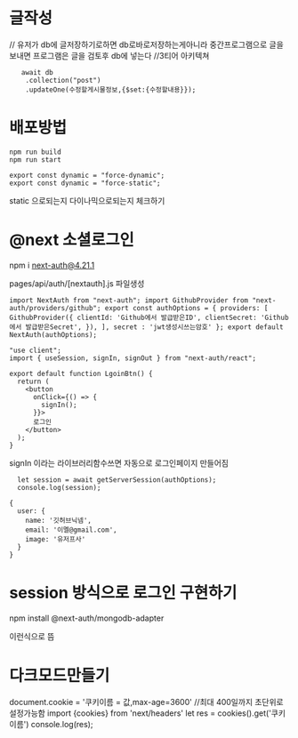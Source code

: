 # 글작성

// 유저가 db에 글저장하기로하면 db로바로저장하는게아니라 중간프로그램으로 글을보내면 프로그램은 글을 검토후 db에 넣는다
//3티어 아키텍쳐

```
   await db
    .collection("post")
    .updateOne(수정할게시물정보,{$set:{수정할내용}});
```

# 배포방법

```
npm run build
npm run start
```

```
export const dynamic = "force-dynamic";
export const dynamic = "force-static";
```

static 으로되는지 다이나믹으로되는지 체크하기

# @next 소셜로그인

npm i next-auth@4.21.1

pages/api/auth/[nextauth].js 파일생성

```
import NextAuth from "next-auth"; import GithubProvider from "next-auth/providers/github"; export const authOptions = { providers: [ GithubProvider({ clientId: 'Github에서 발급받은ID', clientSecret: 'Github에서 발급받은Secret', }), ], secret : 'jwt생성시쓰는암호' }; export default NextAuth(authOptions);
```

```
"use client";
import { useSession, signIn, signOut } from "next-auth/react";

export default function LgoinBtn() {
  return (
    <button
      onClick={() => {
        signIn();
      }}>
      로그인
    </button>
  );
}
```

signIn 이라는 라이브러리함수쓰면 자동으로 로그인페이지 만들어짐

```
  let session = await getServerSession(authOptions);
  console.log(session);
```

```
{
  user: {
    name: '깃허브닉넴',
    email: '이멜@gmail.com',
    image: '유저프사'
  }
}
```

# session 방식으로 로그인 구현하기

npm install @next-auth/mongodb-adapter

이런식으로 뜸


# 다크모드만들기

document.cookie = '쿠키이름 = 값,max-age=3600' //최대 400일까지 초단위로 설정가능함
import {cookies} from 'next/headers'
let res = cookies().get('쿠키이름')
console.log(res);